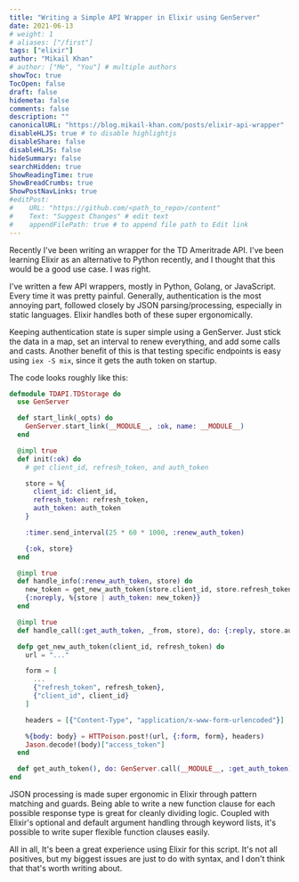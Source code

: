 ```yaml
---
title: "Writing a Simple API Wrapper in Elixir using GenServer"
date: 2021-06-13
# weight: 1
# aliases: ["/first"]
tags: ["elixir"]
author: "Mikail Khan"
# author: ["Me", "You"] # multiple authors
showToc: true
TocOpen: false
draft: false
hidemeta: false
comments: false
description: ""
canonicalURL: "https://blog.mikail-khan.com/posts/elixir-api-wrapper"
disableHLJS: true # to disable highlightjs
disableShare: false
disableHLJS: false
hideSummary: false
searchHidden: true
ShowReadingTime: true
ShowBreadCrumbs: true
ShowPostNavLinks: true
#editPost:
#    URL: "https://github.com/<path_to_repo>/content"
#    Text: "Suggest Changes" # edit text
#    appendFilePath: true # to append file path to Edit link
---
```


Recently I've been writing an wrapper for the TD Ameritrade API. I've been learning Elixir as an alternative to Python recently, and I thought that this would be a good use case. I was right.

I've written a few API wrappers, mostly in Python, Golang, or JavaScript. Every time it was pretty painful. Generally, authentication is the most annoying part, followed closely by JSON parsing/processing, especially in static languages. Elixir handles both of these super ergonomically. 

Keeping authentication state is super simple using a GenServer. Just stick the data in a map, set an interval to renew everything, and add some calls and casts. Another benefit of this is that testing specific endpoints is easy using `iex -S mix`, since it gets the auth token on startup.

The code looks roughly like this:

```ex
defmodule TDAPI.TDStorage do
  use GenServer

  def start_link(_opts) do
    GenServer.start_link(__MODULE__, :ok, name: __MODULE__)
  end

  @impl true
  def init(:ok) do
    # get client_id, refresh_token, and auth_token

    store = %{
      client_id: client_id,
      refresh_token: refresh_token,
      auth_token: auth_token
    }

    :timer.send_interval(25 * 60 * 1000, :renew_auth_token)

    {:ok, store}
  end

  @impl true
  def handle_info(:renew_auth_token, store) do
    new_token = get_new_auth_token(store.client_id, store.refresh_token)
    {:noreply, %{store | auth_token: new_token}}
  end

  @impl true
  def handle_call(:get_auth_token, _from, store), do: {:reply, store.auth_token, store}

  defp get_new_auth_token(client_id, refresh_token) do
    url = "..."

    form = [
      ...
      {"refresh_token", refresh_token},
      {"client_id", client_id}
    ]

    headers = [{"Content-Type", "application/x-www-form-urlencoded"}]

    %{body: body} = HTTPoison.post!(url, {:form, form}, headers)
    Jason.decode!(body)["access_token"]
  end

  def get_auth_token(), do: GenServer.call(__MODULE__, :get_auth_token)
end
```

JSON processing is made super ergonomic in Elixir through pattern matching and guards. Being able to write a new function clause for each possible response type is great for cleanly dividing logic. Coupled with Elixir's optional and default argument handling through keyword lists, it's possible to write super flexible function clauses easily.

All in all, It's been a great experience using Elixir for this script. It's not all positives, but my biggest issues are just to do with syntax, and I don't think that that's worth writing about.
